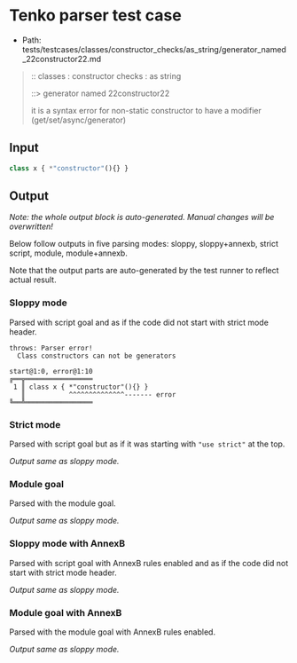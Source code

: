 # Tenko parser test case

- Path: tests/testcases/classes/constructor_checks/as_string/generator_named_22constructor22.md

> :: classes : constructor checks : as string
>
> ::> generator named 22constructor22
>
> it is a syntax error for non-static constructor to have a modifier (get/set/async/generator)

## Input

`````js
class x { *"constructor"(){} }
`````

## Output

_Note: the whole output block is auto-generated. Manual changes will be overwritten!_

Below follow outputs in five parsing modes: sloppy, sloppy+annexb, strict script, module, module+annexb.

Note that the output parts are auto-generated by the test runner to reflect actual result.

### Sloppy mode

Parsed with script goal and as if the code did not start with strict mode header.

`````
throws: Parser error!
  Class constructors can not be generators

start@1:0, error@1:10
╔══╦═════════════════
 1 ║ class x { *"constructor"(){} }
   ║           ^^^^^^^^^^^^^^------- error
╚══╩═════════════════

`````

### Strict mode

Parsed with script goal but as if it was starting with `"use strict"` at the top.

_Output same as sloppy mode._

### Module goal

Parsed with the module goal.

_Output same as sloppy mode._

### Sloppy mode with AnnexB

Parsed with script goal with AnnexB rules enabled and as if the code did not start with strict mode header.

_Output same as sloppy mode._

### Module goal with AnnexB

Parsed with the module goal with AnnexB rules enabled.

_Output same as sloppy mode._
